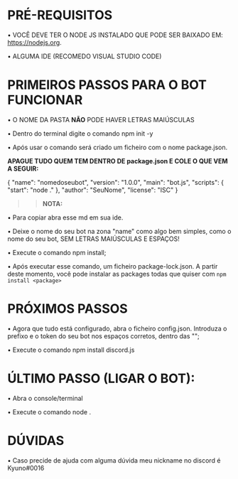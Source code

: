 # PRÉ-REQUISITOS

  • VOCÊ DEVE TER O NODE JS INSTALADO QUE PODE SER BAIXADO EM: https://nodejs.org.

  • ALGUMA IDE (RECOMEDO VISUAL STUDIO CODE)


# PRIMEIROS PASSOS PARA O BOT FUNCIONAR

  • O NOME DA PASTA **NÃO** PODE HAVER LETRAS MAIÚSCULAS 

  • Dentro do terminal digite o comando npm init -y

  • Após usar o comando será criado um ficheiro com o nome  package.json.
    

   **APAGUE TUDO QUEM TEM DENTRO DE  package.json E COLE O QUE VEM A SEGUIR:**

   {
     "name": "nomedoseubot",
     "version": "1.0.0",
     "main": "bot.js",
     "scripts": {
       "start": "node ."
     },
     "author": "SeuNome",
     "license": "ISC"
   }

   >> **NOTA:** 

   •  Para copiar abra esse md em sua ide.

   •     Deixe o nome do seu bot na zona "name" como algo bem simples, como o nome do seu bot, SEM LETRAS MAIÚSCULAS E ESPAÇOS!

  • Execute o comando npm install;

  • Após executar esse comando, um ficheiro package-lock.json. A partir deste momento, você pode instalar as packages todas que quiser com `npm install <package>`
  


>>>>>>>>>>>>>>>>>>>>>>>>>>>>>>>>>>>>>>>>>>>>>>>>>>>>>>>>>>>>>>>>>>>>>>>>>>>>>>>>>>>>>>>>>>>>>>>>>>>>>>>>>>>>>>>>>>>>>>>>>>>>>>>>>>>>>>>>>>>>>>>>>>>>>>>>>>>>>>>>>>>>>>>>>>

# PRÓXIMOS PASSOS 

  • Agora que tudo está configurado, abra o ficheiro config.json. Introduza o prefixo e o token do seu bot nos espaços corretos, dentro das "";

  • Execute o comando npm install discord.js

  

>>>>>>>>>>>>>>>>>>>>>>>>>>>>>>>>>>>>>>>>>>>>>>>>>>>>>>>>>>>>>>>>>>>>>>>>>>>>>>>>>>>>>>>>>>>>>>>>>>>>>>>>>>>>>>>>>>>>>>>>>>>>>>>>>>>>>>>>>>>>>>>>>>>>>>>>>>>>>>>>>>>>>>>>>>

# ÚLTIMO PASSO (LIGAR O BOT):

  • Abra o console/terminal 

  • Execute o comando node .


>>>>>>>>>>>>>>>>>>>>>>>>>>>>>>>>>>>>>>>>>>>>>>>>>>>>>>>>>>>>>>>>>>>>>>>>>>>>>>>>>>>>>>>>>>>>>>>>>>>>>>>>>>>>>>>>>>>>>>>>>>>>>>>>>>>>>>>>>>>>>>>>>>>>>>>>>>>>>>>>>>>>>>>>>>

# DÚVIDAS

  • Caso precide de ajuda com alguma dúvida meu nickname no discord é Kyuno#0016


>>>>>>>>>>>>>>>>>>>>>>>>>>>>>>>>>>>>>>>>>>>>>>>>>>>>>>>>>>>>>>>>>>>>>>>>>>>>>>>>>>>>>>>>>>>>>>>>>>>>>>>>>>>>>>>>>>>>>>>>>>>>>>>>>>>>>>>>>>>>>>>>>>>>>>>>>>>>>>>>>>>>>>>>>>

